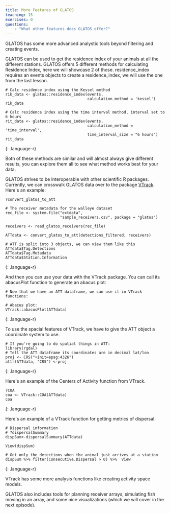 ```yaml
---
title: More Features of GLATOS
teaching: 15
exercises: 0
questions:
    - "What other features does GLATOS offer?"
---
```


GLATOS has some more advanced analystic tools beyond filtering and creating events.

GLATOS can be used to get the residence index of your animals at all the different stations.
GLATOS offers 5 different methods for calculating Residence Index, here we will showcase 2 of those.
residence_index requires an events objects to create a residence_index, we will use the one
from the last lesson.

~~~
# Calc residence index using the Kessel method
rik_data <- glatos::residence_index(events, 
                                    calculation_method = 'kessel')
rik_data

# Calc residence index using the time interval method, interval set to 6 hours
rit_data <- glatos::residence_index(events, 
                                    calculation_method = 'time_interval', 
                                    time_interval_size = "6 hours")
rit_data
~~~
{: .language-r}

Both of these methods are similar and will almost always give different results, you can 
explore them all to see what method works best for your data.


GLATOS strives to be interoperable with other scientific R packages. Currently, we can 
crosswalk GLATOS data over to the package [VTrack](https://github.com/RossDwyer/VTrack). Here's an example:

~~~
?convert_glatos_to_att

# The receiver metadata for the walleye dataset
rec_file <- system.file("extdata", 
                        "sample_receivers.csv", package = "glatos")

receivers <- read_glatos_receivers(rec_file)

ATTdata <- convert_glatos_to_att(detections_filtered, receivers)

# ATT is split into 3 objects, we can view them like this
ATTdata$Tag.Detections
ATTdata$Tag.Metadata
ATTdata$Station.Information
~~~
{: .language-r}

And then you can use your data with the VTrack package. You can call its abacusPlot function to generate an abacus plot:
~~~
# Now that we have an ATT dataframe, we can use it in VTrack functions:

# Abacus plot:
VTrack::abacusPlot(ATTdata)
~~~
{: .language-r}

To use the spacial features of VTrack, we have to give the ATT object a coordinate system to use.
~~~
# If you're going to do spatial things in ATT:
library(rgdal)
# Tell the ATT dataframe its coordinates are in decimal lat/lon
proj <- CRS("+init=epsg:4326")
attr(ATTdata, "CRS") <-proj
~~~
{: .language-r}

Here's an example of the Centers of Activity function from VTrack.
~~~
?COA
coa <- VTrack::COA(ATTdata)
coa
~~~
{: .language-r}

Here's an example of a VTrack function for getting metrics of dispersal.
~~~
# Dispersal information
# ?dispersalSummary
dispSum<-dispersalSummary(ATTdata)

View(dispSum)

# Get only the detections when the animal just arrives at a station
dispSum %>% filter(Consecutive.Dispersal > 0) %>%  View
~~~
{: .language-r}

VTrack has some more analysis functions like creating activity space models.

GLATOS also includes tools for planning receiver arrays, simulating fish moving in an array, 
and some nice visualizations (which we will cover in the next episode).

